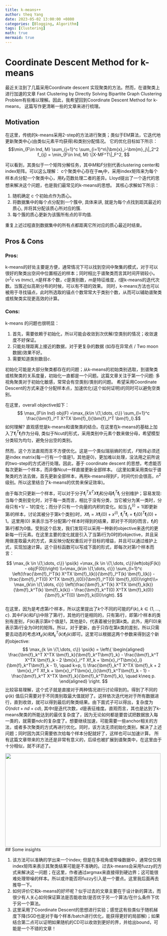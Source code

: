```yaml
---
title: k-means++
author: theq Yang
date: 2023-05-02 13:00:00 +0800
categories: [Blogging, Algorithm]
tags: [Clustering]
math: true
mermaid: true
---
```


# Coordinate Descent Method for k-means

最近关注到了几篇采用Coordinate descent 实现聚类的方法。然而，在谱聚类上进行加速的文章 Fast Clustering by Directly Solving Bipartite Graph Clustering Problem有些难以理解。因此，我希望回到Coordinate Descent Method for k-means， 这篇写作更清晰一些的文章来进行梳理。

## Motivation

在这里，传统的k-means采用2-step的方法进行聚类；类似于EM算法，它迭代地更新聚类中心(由类似元素平均获得)和类别分配情况。
它的优化目标如下所示：
$$\min_{F\in Ind, M} \sum_{j=1}^c \sum_{i=1}^n\|\bm{x}_i-\bm{m}_j\|_2^2 f_{ij} = \min_{F\in Ind, M} \|X-MF^T\|_F^2, $$

可以看到，其类似于一个矩阵分解任务，其中$M$和$F$分别代表clustering center和index矩阵。可以这么理解： c个聚类中心存在于$\bm{m}_j$中，采用index矩阵来为每个样本点分配一个聚类中心，用$\ell_F$范数处理二者的差异。Lloyd提出了一个迭代的思想来解决这个问题，也是我们最常见的k-means的思想。
 其核心求解如下所示：

1. 随机确定 c 个初始点作为质心。
2. 将数据集中的每个点分配到一个簇中, 具体来讲, 就是为每个点找到距其最近的质心, 并将其分配该质心所对应的簇. 
3. 每个簇的质心更新为该簇所有点的平均值.

重复上述过程直到数据集中的所有点都距离它所对应的质心最近时结束。


## Pros & Cons
### Pros:
k-means的好处主要是方便，通常情况下可以找到空间中聚集的模式，对于可以很好的聚类出空间中位置相近的样本；同时相比于谱聚类而言其时间开销较小。($n^2c$ vs $tnmc$), $n$是样本个数，$c$是类别数，$m$是特征维度，$t$是k-means的迭代次数。当簇近似高斯分布的时候，可以有不错的效果。
同时，k-means方法也可以被用于寻找锚点，此时所选取的锚点个数常常大于类别个数，从而可以辅助谱聚类或核聚类实现更高效的计算。

### Cons:

k-means 的问题也很明显：
1. 首先，需要依赖于初始化，所以可能会收敛到次优解/空类别的情况；收敛速度不好保证。
2. 只能处理距离上接近的数据，对于更复杂的数据 (如存在异常点 / Two moon 数据)效果不好。
3. 需要知道类别数目$c$.

初始化可能是大部分聚类都存在的问题；从k-means的初始类别选取，到谱聚类或核聚类的关系度量，初始化一直都是一个问题。这篇文章关注于第一个问题: 多视角聚类对于初始化敏感，常常会有空类别/类别的问题。
希望采用Coordinate Descent的方式来逐个分配样本点，加速优化(这个如何证明)的同时可以避免空类别。

在这里，overall objective如下：
$$ \max_{F\in Ind} obj(F) =\max_{k\in \{1,\dots, c\}} \sum_{l=1}^c \frac{\bm{f}_l^T X^TX \bm{f}_l}{\bm{f}_l^T \bm{f}_l}.$$
如何理解? 直观感觉是k-means和谱聚类的结合。在这里在k-means的基础上加入了$\bm{f}_l^T \bm{f}_l$作为分母, 类似于Ncut的形式，采用类别中元素个数来做分母，希望模型分类较为均匀，避免分出空的类别。

然而，这个方法直观而言不方便优化。这是一个类似瑞丽熵的形式，$F$矩阵必须还是index matrix(每一行有一个值是1，其他是0)，更加难以处理，没法用之前所说的two-step的方式进行处理。因此，基于 coordinate descent 的思想，考虑能否每次更新一个样本，而非像Ncut一样直接更新全部样本。 (这里如果采用类似于谱聚类的方法去做，首先更新全部样本，再用k-means得到$F$，时间代价会很高，$n^2$级别。所以这里结合了k-means的优势来保证效率)。

由于每次只更新一个样本，可以对于分子$\bm{f}_l^T X^TX \bm{f}_l$和分母$\bm{f}_l^T \bm{f}_l$ 分别维护；容易发现: 当每个类别变化时，对于每一类而言，相比于没有分类，当它被分为某一类时，分母只有$+1/-1$的变化；而分子只有一个向量的内积的变化。如当 $f_{k}^{(i)}=1$(即更新第$i$的样本，讨论其被分于第k个类别)时，$X \bm{f}_l = X \bm{f}_l(0) + x^{(i)}$, $\bm{f}_l^T \bm{f}_l = \bm{f}_l(0)^T \bm{f}_l(0) + 1$。这里用$(0)$ 来表示当不分配第$i$个样本时得到的结果，即对于不同的$l$而言，$\bm{f}_l$的第$i$行都为0值。受到这个启发，我们发现可以采用一种新的objective来迭代的更新每一行元素。在这里主要的变化就是引入了当第$i$行为0时的objective，并且采用做差取最大的方式，来反映分配权重后对于目标的增益，并且可以通过维护上式，实现加速计算。这个目标函数可以写成下面的形式，即每次对第$i$个样本而言：

$$ \max_{k \in \{1,\dots, c\}} \psi(k) =\max_{k \in \{1,\dots, c\}}\left(obj(F(k)) - obj(F(0))\right) \\=\max_{k\in \{1,\dots, c\}} \sum_{l=1}^c \left(\frac{\bm{f}_l^T(k) X^TX \bm{f}_l(k)}{\bm{f}_l^T(k) \bm{f}_l(k)} - \frac{\bm{f}_l^T(0) X^TX \bm{f}_l(0)}{\bm{f}_l^T(0) \bm{f}_l(0)}\right)\\= \max_{k\in \{1,\dots, c\}}  \left(\frac{\bm{f}_k^T(k) X^TX \bm{f}_k(k)}{\bm{f}_k^T(k) \bm{f}_k(k)} - \frac{\bm{f}_k^T(0) X^TX \bm{f}_k(0)}{\bm{f}_k^T(0) \bm{f}_k(0)}\right).
$$     
在这里，因为是考虑第$i$个样本，所以这里提出了$k$个不同的可能的$F(k), k\in \{1,\dots, c\}$. 其中$F(k)$和$F(j)$中除了第$i$行，其他的行是相同的，只有第$i$行，即第$i$个样本的类别有差别，$F(k)$表示第$k$个值是1，其他是0，代表着被分到第$k$类。此外，用$F(0)$来表示第$i$行全为$0$时的矩阵。所以，对于更新，由于只存在第$k$类的差别，所以只需要去动态的考虑$X\bm{f}_k(k)$和$\bm{f}_k^T(k) \bm{f}_l(k)$即可。这里可以根据这两个参数来得到这个新的objective:
$$
\max_{k \in \{1,\dots, c\}} \psi(k) = \left\{ \begin{aligned}
    \frac{\bm{f}_k^T X^TX \bm{f}_k}{\bm{f}_k^T\bm{f}_k} - \frac{\bm{f}_k^T X^TX \bm{f}_k - 2 \bm{x}_i^T Xf_k + \bm{x}_i^T\bm{x}_i}{\bm{f}_k^T\bm{f}_k - 1}, \quad k=p, \\
     \frac{\bm{f}_k^T X^TX \bm{f}_k + 2 \bm{x}_i^T Xf_k + \bm{x}_i^T\bm{x}_i}{\bm{f}_k^T\bm{f}_k - 1} - \frac{\bm{f}_k^T X^TX \bm{f}_k}{\bm{f}_k^T\bm{f}_k}, \quad k\neq p.
\end{aligned}
\right.
$$
比较容易理解，这个式子就是直接对于两种情况进行讨论得到的。得到了不同的 $\psi(k)$ 值后只需要对于不同类别取最大值就好了。这样依次迭代地对于所有数据进行，直到收敛，就可以得到最后的聚类结果。由下面式子可以得出，复杂度为$O(ndct+nd+cd)$, 其中$t$是迭代次数，$d$是表征维度。直观而言，其也是达到了k-means聚类的所能达到的最优复杂度了，因为无论如何都是要尝试把数据放入每一类的，就需要$ndc$的复杂度了。想要继续加速，可能需要一些anchor相关的方法，或者多次聚类的方式再进行优化。同时，该方法无须初始化类别，解决了上述问题；同时因为其只需要依次给每个样本分配就好了，这样也可以加速计算。
所有这篇文章带来的方法还是非常有意义的，后续也被扩展到谱聚类中，在这里由于十分相似，就不详述了。
<!-- <div style="text-align:center">
<img src="https://i.postimg.cc/44FFKt9X/alg-k-meanspp.png" alt="alg-k-meanspp.png" width="600"/>
</div> -->

<!-- <div style="text-align:center">
<img src="./alg_kmeanspp.png" alt="alg-k-meanspp.png" width="600"/>
</div> -->
<!-- [![alg_kmeanspp.png](https://i.postimg.cc/631Y53cq/NMF-contracted.png)](https://postimg.cc/62ndMBDx) -->
<a href="alg_kmeanspp">
    <img src="https://i.postimg.cc/631Y53cq/NMF-contracted.png" width="500" height="300">
</a>
## Some insights

1. 该方法可以准确的学出来一个index; 但是在多视角或带噪数据中，通常仅仅用index矩阵来表示其聚类结果可能是不准确的。过去k-means会采用fuzzy的方式来解决这一问题；在这里，作者通过argmax来直接得到硬边界；这可能很难处理带噪的样本。所以或许能否将fuzzy引入是一个要点。这里我后面再去推导一下。
2. 如何评价它和k-means的好坏呢？似乎过去的文章主要在于设计新的算法，而很少有人关心如何保证算法是否能收敛/是否优于另一个算法/在什么条件下优于另一个算法。
3. 这里采用了Coordinate Descent的思想进行实验；感觉这有些类似于随机梯度下降(SGD也是对于每个样本/batch进行优化，能获得更好的局部解)；如果结合第二点可以证明如果随机的CD可以收敛到更好的界，并给出bound，可能是一个不错的文章！